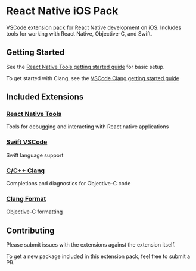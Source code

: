 # React Native iOS Pack
[VSCode extension pack](https://marketplace.visualstudio.com/items?itemName=bierner.react-native-ios-pack) for React Native development on iOS. Includes tools for working with React Native, Objective-C, and Swift.

## Getting Started
See the [React Native Tools getting started guide](https://github.com/Microsoft/vscode-react-native#getting-started) for basic setup.

To get started with Clang, see the [VSCode Clang getting started guide](https://github.com/mitaki28/vscode-clang#requirements)

## Included Extensions
### [React Native Tools](https://github.com/Microsoft/vscode-react-native)
Tools for debugging and interacting with React native applications


### [Swift VSCode](https://github.com/kasik96/Swift-VS-Code)
Swift language support


### [C/C++ Clang](https://github.com/mitaki28/vscode-clang)
Completions and diagnostics for Objective-C code


### [Clang Format](https://github.com/xaverh/vscode-clang-format-provider)
Objective-C formatting


## Contributing
Please submit issues with the extensions against the extension itself.

To get a new package included in this extension pack, feel free to submit a PR.